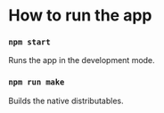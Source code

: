 # How to run the app

### `npm start`
Runs the app in the development mode.

### `npm run make`
Builds the native distributables.